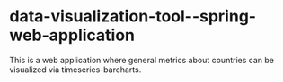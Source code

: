 # data-visualization-tool--spring-web-application
This is a web application where general metrics about countries can be visualized via timeseries-barcharts.
